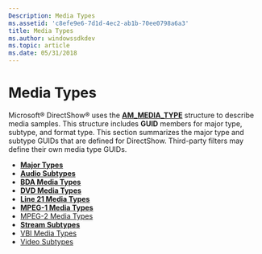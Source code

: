 ```yaml
---
Description: Media Types
ms.assetid: 'c8efe9e6-7d1d-4ec2-ab1b-70ee0798a6a3'
title: Media Types
ms.author: windowssdkdev
ms.topic: article
ms.date: 05/31/2018
---
```


# Media Types

Microsoft® DirectShow® uses the [**AM\_MEDIA\_TYPE**](/windows/desktop/api/strmif/ns-strmif-_ammediatype) structure to describe media samples. This structure includes **GUID** members for major type, subtype, and format type. This section summarizes the major type and subtype GUIDs that are defined for DirectShow. Third-party filters may define their own media type GUIDs.

-   [**Major Types**](major-types.md)
-   [**Audio Subtypes**](audio-subtypes.md)
-   [**BDA Media Types**](bda-media-types.md)
-   [**DVD Media Types**](dvd-media-types.md)
-   [**Line 21 Media Types**](line-21-media-types.md)
-   [**MPEG-1 Media Types**](mpeg-1-media-types.md)
-   [MPEG-2 Media Types](mpeg-2-media-types.md)
-   [**Stream Subtypes**](stream-subtypes.md)
-   [VBI Media Types](vbi-media-types.md)
-   [Video Subtypes](video-subtypes.md)

 

 



